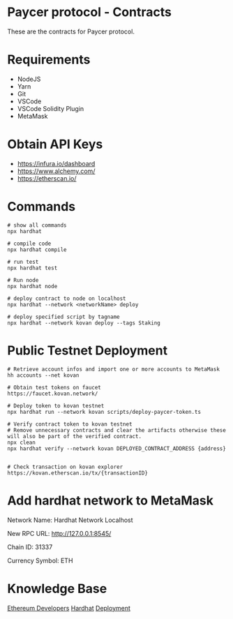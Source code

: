 # Paycer protocol - Contracts

These are the contracts for Paycer protocol.

# Requirements
- NodeJS
- Yarn
- Git
- VSCode
- VSCode Solidity Plugin
- MetaMask

# Obtain API Keys
- https://infura.io/dashboard
- https://www.alchemy.com/
- https://etherscan.io/


# Commands
```
# show all commands
npx hardhat

# compile code
npx hardhat compile

# run test
npx hardhat test

# Run node
npx hardhat node

# deploy contract to node on localhost
npx hardhat --network <networkName> deploy

# deploy specified script by tagname
npx hardhat --network kovan deploy --tags Staking
```

# Public Testnet Deployment
```
# Retrieve account infos and import one or more accounts to MetaMask
hh accounts --net kovan

# Obtain test tokens on faucet
https://faucet.kovan.network/

# Deploy token to kovan testnet
npx hardhat run --network kovan scripts/deploy-paycer-token.ts

# Verify contract token to kovan testnet
# Remove unnecessary contracts and clear the artifacts otherwise these will also be part of the verified contract.
npx clean
npx hardhat verify --network kovan DEPLOYED_CONTRACT_ADDRESS {address}


# Check transaction on kovan explorer
https://kovan.etherscan.io/tx/{transactionID}
```

# Add hardhat network to MetaMask
Network Name:
Hardhat Network Localhost

New RPC URL:
http://127.0.0.1:8545/

Chain ID:
31337

Currency Symbol:
ETH


# Knowledge Base
[Ethereum Developers](https://ethereum.org/de/developers/)
[Hardhat](https://hardhat.org/)
[Deployment](https://hardhat.org/plugins/hardhat-deploy.html)
